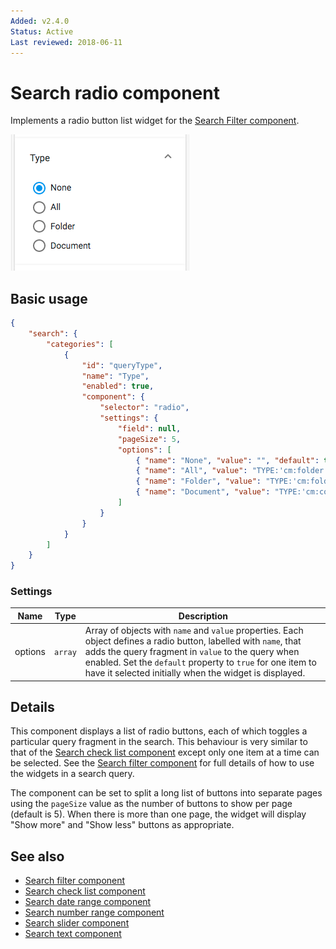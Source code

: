 ```yaml
---
Added: v2.4.0
Status: Active
Last reviewed: 2018-06-11
---
```


# Search radio component

Implements a radio button list widget for the [Search Filter component](../content-services/search-filter.component.md).

![Radio Widget screenshot](../docassets/images/search-radio.png)

## Basic usage

```json
{
    "search": {
        "categories": [
            {
                "id": "queryType",
                "name": "Type",
                "enabled": true,
                "component": {
                    "selector": "radio",
                    "settings": {
                        "field": null,
                        "pageSize": 5,
                        "options": [
                            { "name": "None", "value": "", "default": true },
                            { "name": "All", "value": "TYPE:'cm:folder' OR TYPE:'cm:content'" },
                            { "name": "Folder", "value": "TYPE:'cm:folder'" },
                            { "name": "Document", "value": "TYPE:'cm:content'" }
                        ]
                    }
                }
            }
        ]
    }
}
```

### Settings

| Name | Type | Description |
| ---- | ---- | ----------- |
| options | `array` | Array of objects with `name` and `value` properties. Each object defines a radio button, labelled with `name`, that adds the query fragment in `value` to the query when enabled. Set the `default` property to `true` for one item to have it selected initially when the widget is displayed. |

## Details

This component displays a list of radio buttons, each of which toggles a particular
query fragment in the search. This behaviour is very similar to that of the
[Search check list component](../content-services/search-check-list.component.md) except only one item at a time can be selected. See the
[Search filter component](../content-services/search-filter.component.md) for full details of how to use the widgets in a search query.

The component can be set to split a long list of buttons into separate pages
using the `pageSize` value as the number of buttons to show per page (default is 5).
When there is more than one page, the widget will display "Show more" and "Show less"
buttons as appropriate.

## See also

-   [Search filter component](../content-services/search-filter.component.md)
-   [Search check list component](../content-services/search-check-list.component.md)
-   [Search date range component](../content-services/search-date-range.component.md)
-   [Search number range component](../content-services/search-number-range.component.md)
-   [Search slider component](../content-services/search-slider.component.md)
-   [Search text component](../content-services/search-text.component.md)
